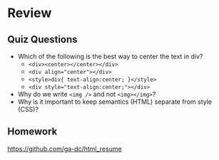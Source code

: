 # Review

## Quiz Questions

- Which of the following is the best way to center the text in div?
    - `<div><center></center></div>`
    - `<div align="center"></div>`
    - `<style>div{ text-align:center; }</style>`
    - `<div style="text-align:center;"></div>`
- Why do we write `<img />` and not `<img></img>`?
- Why is it important to keep semantics (HTML) separate from style (CSS)?

## Homework

https://github.com/ga-dc/html_resume
